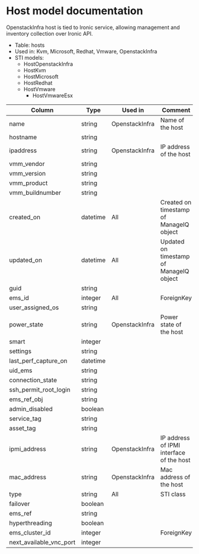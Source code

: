 # Host model documentation

OpenstackInfra host is tied to Ironic service, allowing management and
inventory collection over Ironic API.

* Table: hosts
* Used in: Kvm, Microsoft, Redhat, Vmware, OpenstackInfra
* STI models:
  * HostOpenstackInfra
  * HostKvm
  * HostMicrosoft
  * HostRedhat
  * HostVmware
    * HostVmwareEsx

| Column                  | Type      | Used in           | Comment |
| ----------------------- | --------- | ----------------- | ------- |
| name                    | string    | OpenstackInfra    | Name of the host |
| hostname                | string    |                   |         |
| ipaddress               | string    | OpenstackInfra    | IP address of the host        |
| vmm_vendor              | string    |                   |         |
| vmm_version             | string    |                   |         |
| vmm_product             | string    |                   |         |
| vmm_buildnumber         | string    |                   |         |
| created_on              | datetime  | All               | Created on timestamp of ManageIQ object |
| updated_on              | datetime  | All               | Updated on timestamp of ManageIQ object |
| guid                    | string    |                   |         |
| ems_id                  | integer   | All               | ForeignKey |
| user_assigned_os        | string    |                   |         |
| power_state             | string    | OpenstackInfra    | Power state of the host |
| smart                   | integer   |                   |         |
| settings                | string    |                   |         |
| last_perf_capture_on    | datetime  |                   |         |
| uid_ems                 | string    |                   |         |
| connection_state        | string    |                   |         |
| ssh_permit_root_login   | string    |                   |         |
| ems_ref_obj             | string    |                   |         |
| admin_disabled          | boolean   |                   |         |
| service_tag             | string    |                   |         |
| asset_tag               | string    |                   |         |
| ipmi_address            | string    | OpenstackInfra    | IP address of IPMI interface of the host |
| mac_address             | string    | OpenstackInfra    | Mac address of the host |
| type                    | string    | All               | STI class |
| failover                | boolean   |                   |         |
| ems_ref                 | string    |                   |         |
| hyperthreading          | boolean   |                   |         |
| ems_cluster_id          | integer   |                   | ForeignKey |
| next_available_vnc_port | integer   |                   |         |
